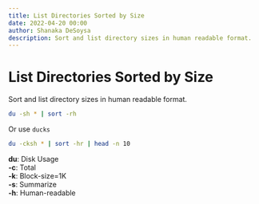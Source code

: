 ```yaml
---
title: List Directories Sorted by Size
date: 2022-04-20 00:00
author: Shanaka DeSoysa
description: Sort and list directory sizes in human readable format.
---
```


# List Directories Sorted by Size
Sort and list directory sizes in human readable format.

```sh
du -sh * | sort -rh
```

Or use `ducks`  

```sh
du -cksh * | sort -hr | head -n 10
```

**du**: Disk Usage  
**-c**: Total  
**-k**: Block-size=1K  
**-s**: Summarize  
**-h**: Human-readable  
